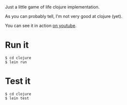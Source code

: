 Just a little game of life clojure implementation.

As you can probably tell, I'm not very good at clojure (yet).

You can see it in action [on youtube]().

# Run it

```
$ cd clojure
$ lein run
```

# Test it

```
$ cd clojure
$ lein test
```
